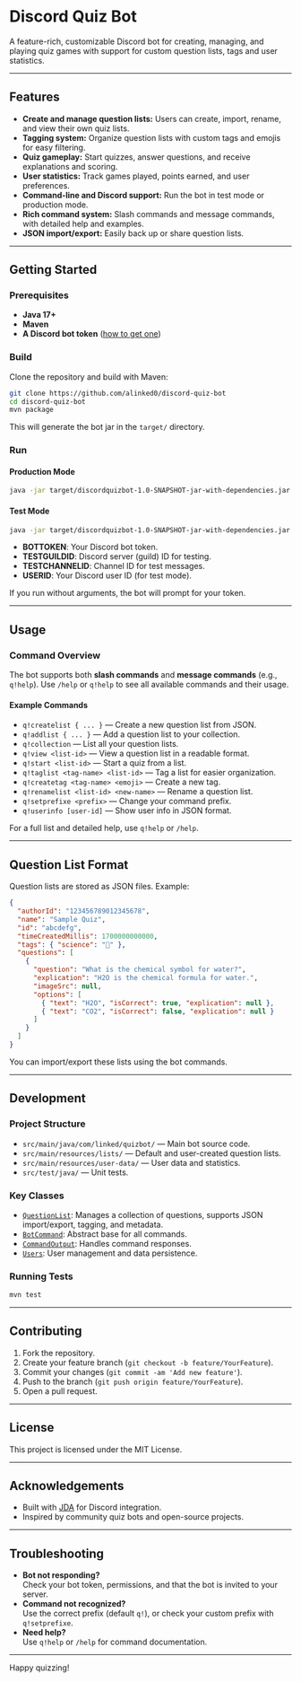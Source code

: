 # Discord Quiz Bot

A feature-rich, customizable Discord bot for creating, managing, and playing quiz games with support for custom question lists, tags and user statistics.

---

## Features

- **Create and manage question lists:** Users can create, import, rename, and view their own quiz lists.
- **Tagging system:** Organize question lists with custom tags and emojis for easy filtering.
- **Quiz gameplay:** Start quizzes, answer questions, and receive explanations and scoring.
- **User statistics:** Track games played, points earned, and user preferences.
- **Command-line and Discord support:** Run the bot in test mode or production mode.
- **Rich command system:** Slash commands and message commands, with detailed help and examples.
- **JSON import/export:** Easily back up or share question lists.

---

## Getting Started

### Prerequisites

- **Java 17+**
- **Maven**
- **A Discord bot token** ([how to get one](https://discord.com/developers/applications))

### Build

Clone the repository and build with Maven:

```sh
git clone https://github.com/alinked0/discord-quiz-bot
cd discord-quiz-bot
mvn package
```

This will generate the bot jar in the `target/` directory.

### Run

#### Production Mode

```sh
java -jar target/discordquizbot-1.0-SNAPSHOT-jar-with-dependencies.jar <BOTTOKEN>
```

#### Test Mode

```sh
java -jar target/discordquizbot-1.0-SNAPSHOT-jar-with-dependencies.jar <BOTTOKEN> <TESTGUILDID> <TESTCHANNELID> <USERID>
```

- **BOTTOKEN**: Your Discord bot token.
- **TESTGUILDID**: Discord server (guild) ID for testing.
- **TESTCHANNELID**: Channel ID for test messages.
- **USERID**: Your Discord user ID (for test mode).

If you run without arguments, the bot will prompt for your token.

---

## Usage

### Command Overview

The bot supports both **slash commands** and **message commands** (e.g., `q!help`). Use `/help` or `q!help` to see all available commands and their usage.

#### Example Commands

- `q!createlist { ... }` — Create a new question list from JSON.
- `q!addlist { ... }` — Add a question list to your collection.
- `q!collection` — List all your question lists.
- `q!view <list-id>` — View a question list in a readable format.
- `q!start <list-id>` — Start a quiz from a list.
- `q!taglist <tag-name> <list-id>` — Tag a list for easier organization.
- `q!createtag <tag-name> <emoji>` — Create a new tag.
- `q!renamelist <list-id> <new-name>` — Rename a question list.
- `q!setprefixe <prefix>` — Change your command prefix.
- `q!userinfo [user-id]` — Show user info in JSON format.

For a full list and detailed help, use `q!help` or `/help`.

---

## Question List Format

Question lists are stored as JSON files. Example:

```json
{
  "authorId": "123456789012345678",
  "name": "Sample Quiz",
  "id": "abcdefg",
  "timeCreatedMillis": 1700000000000,
  "tags": { "science": "🧪" },
  "questions": [
    {
      "question": "What is the chemical symbol for water?",
      "explication": "H2O is the chemical formula for water.",
      "imageSrc": null,
      "options": [
        { "text": "H2O", "isCorrect": true, "explication": null },
        { "text": "CO2", "isCorrect": false, "explication": null }
      ]
    }
  ]
}
```

You can import/export these lists using the bot commands.

---

## Development

### Project Structure

- `src/main/java/com/linked/quizbot/` — Main bot source code.
- `src/main/resources/lists/` — Default and user-created question lists.
- `src/main/resources/user-data/` — User data and statistics.
- `src/test/java/` — Unit tests.

### Key Classes

- [`QuestionList`](src/main/java/com/linked/quizbot/utils/QuestionList.java): Manages a collection of questions, supports JSON import/export, tagging, and metadata.
- [`BotCommand`](src/main/java/com/linked/quizbot/commands/BotCommand.java): Abstract base for all commands.
- [`CommandOutput`](src/main/java/com/linked/quizbot/commands/CommandOutput.java): Handles command responses.
- [`Users`](src/main/java/com/linked/quizbot/utils/Users.java): User management and data persistence.

### Running Tests

```sh
mvn test
```

---

## Contributing

1. Fork the repository.
2. Create your feature branch (`git checkout -b feature/YourFeature`).
3. Commit your changes (`git commit -am 'Add new feature'`).
4. Push to the branch (`git push origin feature/YourFeature`).
5. Open a pull request.

---

## License

This project is licensed under the MIT License.

---

## Acknowledgements

- Built with [JDA](https://github.com/DV8FromTheWorld/JDA) for Discord integration.
- Inspired by community quiz bots and open-source projects.

---

## Troubleshooting

- **Bot not responding?**  
  Check your bot token, permissions, and that the bot is invited to your server.
- **Command not recognized?**  
  Use the correct prefix (default `q!`), or check your custom prefix with `q!setprefixe`.
- **Need help?**  
  Use `q!help` or `/help` for command documentation.

---

Happy quizzing!